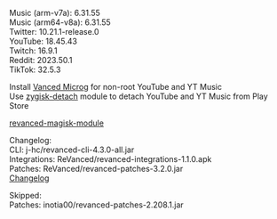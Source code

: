 Music (arm-v7a): 6.31.55  
Music (arm64-v8a): 6.31.55  
Twitter: 10.21.1-release.0  
YouTube: 18.45.43  
Twitch: 16.9.1  
Reddit: 2023.50.1  
TikTok: 32.5.3  

Install [Vanced Microg](https://github.com/TeamVanced/VancedMicroG/releases) for non-root YouTube and YT Music  
Use [zygisk-detach](https://github.com/j-hc/zygisk-detach) module to detach YouTube and YT Music from Play Store  

[revanced-magisk-module](https://github.com/j-hc/revanced-magisk-module)  

Changelog:  
CLI: j-hc/revanced-cli-4.3.0-all.jar  
Integrations: ReVanced/revanced-integrations-1.1.0.apk  
Patches: ReVanced/revanced-patches-3.2.0.jar  
[Changelog](https://github.com/ReVanced/revanced-patches/releases/tag/v3.2.0)  

Skipped:  
Patches: inotia00/revanced-patches-2.208.1.jar    
